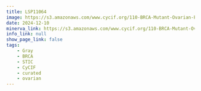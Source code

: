 ```yaml
---
title: LSP11064
image: https://s3.amazonaws.com/www.cycif.org/110-BRCA-Mutant-Ovarian-Precursors/LSP11064/LSP11064.png
date: 2024-12-10
minerva_link: https://s3.amazonaws.com/www.cycif.org/110-BRCA-Mutant-Ovarian-Precursors/LSP11064/index.html
info_link: null
show_page_link: false
tags:
    - Gray
    - BRCA
    - STIC
    - CyCIF
    - curated
    - ovarian
---
```


